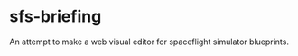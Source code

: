 sfs-briefing
=====================

An attempt to make a web visual editor for spaceflight simulator blueprints. 